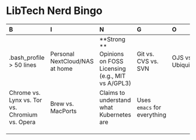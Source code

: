 # LibTech Nerd Bingo

| B | I | N | G | O |
|:--|:--|:--|:--|:--|
| .bash_profile > 50 lines | Personal NextCloud/NAS at home | **Strong ** Opinions on FOSS Licensing (e.g., MIT vs A/GPL3) | Git vs. CVS vs. SVN | OJS vs. Ubiquity |
| Chrome vs. Lynx vs. Tor vs. Chromium vs. Opera  | Brew vs. MacPorts | Claims to understand what Kubernetes are | Uses `emacs` for everything |  |
|  |  |  |  |  |
|  |  |  |  |  |
|  |  |  |  |  |